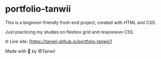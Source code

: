 # portfolio-tanwii
This is a beginner-friendly front-end project, created with HTML and CSS.

Just practicing my studies on flexbox grid and responsive CSS.

🌐 Live site: [https://tanwii.github.io/portfolio-tanwii/]

Made with 💖 by @Tanwii
